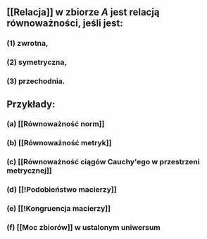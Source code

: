 ## [[Relacja]] w zbiorze $A$ jest **relacją równoważności**, jeśli jest:
### (1) zwrotna,
### (2) symetryczna,
### (3) przechodnia.

## **Przykłady**:
### (a) [[Równoważność norm]]
### (b) [[Równoważność metryk]]
### (c) [[Równoważność ciągów Cauchy'ego w przestrzeni metrycznej]]
### (d) [[!Podobieństwo macierzy]]
### (e) [[!Kongruencja macierzy]]
### (f) [[Moc zbiorów]] w ustalonym uniwersum

